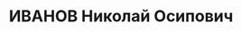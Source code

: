 ---
title: ИВАНОВ Николай Осипович
description: "Род. 19.11.1899, Старобельский окр., Мостовский р-н, с. Голубовка, украинец,\
  \ обр.: высшее, б/п. Проживал: г. Запорожье, ул. Жуковского, 9 - 1. Нач.литейного\
  \ цеха з-да №29 \n  Арестован Запорож.ГО НКВД 05.09.1937. Обв. по ст. 54-7, 8, 11\
  \ УК УССР. Приговор: ВК ВС СССР, 29.11.1937 – ВМН с конфискацией имущества. Расстрелян\
  \ 30.11.1937, г.Днепропетровск. \n  Реабилитирован ВК ВС СССР 24.08.1957"
---